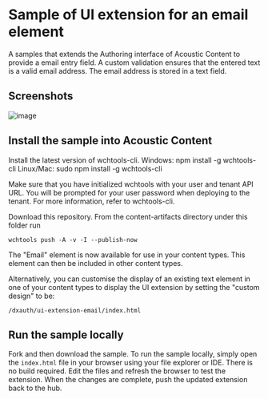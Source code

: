 # Sample of UI extension for an email element

A samples that extends the Authoring interface of Acoustic Content to provide a email entry field. A custom validation ensures that the entered text is a valid email address. The email address is stored in a text field.

## Screenshots

![image](https://user-images.githubusercontent.com/7553535/42616034-141fc56a-85f0-11e8-85f7-4795a0f86d46.png)

## Install the sample into Acoustic Content

Install the latest version of wchtools-cli. Windows: npm install -g wchtools-cli Linux/Mac: sudo npm install -g wchtools-cli

Make sure that you have initialized wchtools with your user and tenant API URL. You will be prompted for your user password when deploying to the tenant. For more information, refer to wchtools-cli.

Download this repository. From the content-artifacts directory under this folder run

```wchtools push -A -v -I --publish-now```

The "Email" element is now available for use in your content types. This element can then be included in other content types.


Alternatively, you can customise the display of an existing text element in one of your content types to display the UI extension by setting the "custom design" to be:

```/dxauth/ui-extension-email/index.html```


## Run the sample locally

Fork and then download the sample. To run the sample locally, simply open the ```index.html``` file in your browser using your file explorer or IDE. There is no build required. Edit the files and refresh the browser to test the extension. When the changes are complete, push the updated extension back to the hub.

